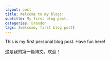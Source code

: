 ```yaml
---
layout: post
title: Welcome to my blog!!
subtitle: My first blog post.
categories: Brandon
tags: [welcome, first blog post]
---
```


This is my first personal blog post. Have fun here!

这是我的第一篇博文。欢迎！